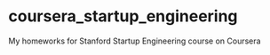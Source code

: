 coursera_startup_engineering
============================

My homeworks for Stanford Startup Engineering course on Coursera
